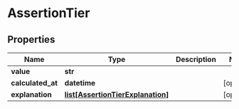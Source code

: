 # AssertionTier

## Properties
Name | Type | Description | Notes
------------ | ------------- | ------------- | -------------
**value** | **str** |  | 
**calculated_at** | **datetime** |  | [optional] 
**explanation** | [**list[AssertionTierExplanation]**](AssertionTierExplanation.md) |  | [optional] 



